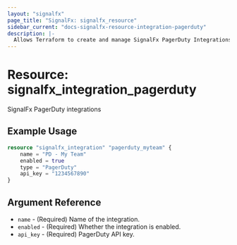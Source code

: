 ```yaml
---
layout: "signalfx"
page_title: "SignalFx: signalfx_resource"
sidebar_current: "docs-signalfx-resource-integration-pagerduty"
description: |-
  Allows Terraform to create and manage SignalFx PagerDuty Integrations
---
```


# Resource: signalfx_integration_pagerduty

SignalFx PagerDuty integrations

## Example Usage

```terraform
resource "signalfx_integration" "pagerduty_myteam" {
    name = "PD - My Team"
    enabled = true
    type = "PagerDuty"
    api_key = "1234567890"
}
```
## Argument Reference

* `name` - (Required) Name of the integration.
* `enabled` - (Required) Whether the integration is enabled.
* `api_key` - (Required) PagerDuty API key.
